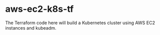 # aws-ec2-k8s-tf
The Terraform code here will build a Kubernetes cluster using AWS EC2 instances and kubeadm.
